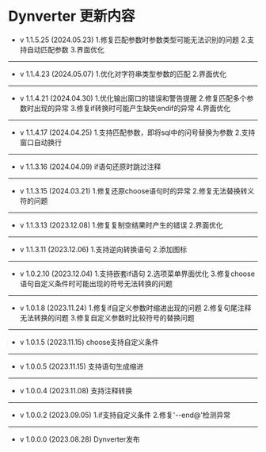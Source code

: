 # Dynverter 更新内容

+ v 1.1.5.25 (2024.05.23)
1.修复匹配参数时参数类型可能无法识别的问题
2.支持自动匹配参数
3.界面优化
---
+ v 1.1.4.23 (2024.05.07)
1.优化对字符串类型参数的匹配
2.界面优化
---
+ v 1.1.4.21 (2024.04.30)
1.优化输出窗口的错误和警告提醒
2.修复匹配多个参数时出现的异常
3.修复if转换时可能产生缺失endif的异常
4.界面优化
---
+ v 1.1.4.17 (2024.04.25)
1.支持匹配参数，即将sql中的问号替换为参数
2.支持窗口自动换行
---
+ v 1.1.3.16 (2024.04.09)
if语句还原时跳过注释
---
+ v 1.1.3.15 (2024.03.21)
1.修复还原choose语句时的异常
2.修复无法替换转义符的问题
---
+ v 1.1.3.13 (2023.12.08)
1.修复复制空结果时产生的错误
2.界面优化
---
+ v 1.1.3.11 (2023.12.06)
1.支持逆向转换语句
2.添加图标
---
+ v 1.0.2.10 (2023.12.04)
1.支持嵌套if语句
2.选项菜单界面优化
3.修复choose语句自定义条件时可能出现的符号无法转换的问题
---
+ v 1.0.1.8 (2023.11.24)
1.修复if自定义参数时缩进出现的问题
2.修复句尾注释无法转换的问题
3.修复自定义参数时比较符号的替换问题
---
+ v 1.0.1.5 (2023.11.15)
choose支持自定义条件
---
+ v 1.0.0.5 (2023.11.15)
支持语句生成缩进
---
+ v 1.0.0.4 (2023.11.08)
支持注释转换
---
+ v 1.0.0.2 (2023.09.05)
1.if支持自定义条件
2.修复'--end@'检测异常
---
+ v 1.0.0.0 (2023.08.28)
Dynverter发布